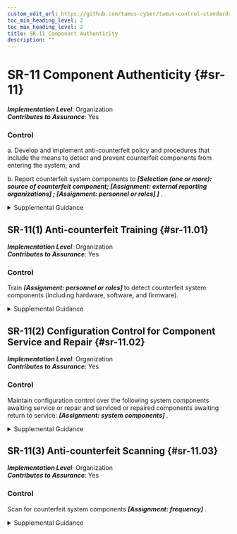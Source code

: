 ```yaml
---
custom_edit_url: https://github.com/tamus-cyber/tamus-control-standards/tree/main/content/tamus.edu/TAMUS_profile.xml
toc_min_heading_level: 2
toc_max_heading_level: 2
title: SR-11 Component Authenticity
description: ""
---
```


# SR-11 Component Authenticity {#sr-11}

_**Implementation Level**_: Organization\
_**Contributes to Assurance**_: Yes

### Control

a. Develop and implement anti-counterfeit policy and procedures that include the means to detect and prevent counterfeit components from entering the system; and

b. Report counterfeit system components to <strong title="sr-11_odp.01"> <em>[Selection (one or more): source of counterfeit component; <strong title="sr-11_odp.02"> <em>[Assignment: external reporting organizations]</em> </strong> ; <strong title="sr-11_odp.03"> <em>[Assignment: personnel or roles]</em> </strong> ]</em> </strong>.

<details>
  <summary>Supplemental Guidance</summary>

Sources of counterfeit components include manufacturers, developers, vendors, and contractors. Anti-counterfeiting policies and procedures support tamper resistance and provide a level of protection against the introduction of malicious code. External reporting organizations include CISA.

</details>

## SR-11(1) Anti-counterfeit Training {#sr-11.01}

_**Implementation Level**_: Organization\
_**Contributes to Assurance**_: Yes

### Control

Train <strong title="sr-11.01_odp"> <em>[Assignment: personnel or roles]</em> </strong> to detect counterfeit system components (including hardware, software, and firmware).

<details>
  <summary>Supplemental Guidance</summary>

None.

</details>

## SR-11(2) Configuration Control for Component Service and Repair {#sr-11.02}

_**Implementation Level**_: Organization\
_**Contributes to Assurance**_: Yes

### Control

Maintain configuration control over the following system components awaiting service or repair and serviced or repaired components awaiting return to service: <strong title="sr-11.02_odp"> <em>[Assignment: system components]</em> </strong>.

<details>
  <summary>Supplemental Guidance</summary>

None.

</details>

## SR-11(3) Anti-counterfeit Scanning {#sr-11.03}

_**Implementation Level**_: Organization\
_**Contributes to Assurance**_: Yes

### Control

Scan for counterfeit system components <strong title="sr-11.03_odp"> <em>[Assignment: frequency]</em> </strong>.

<details>
  <summary>Supplemental Guidance</summary>

The type of component determines the type of scanning to be conducted (e.g., web application scanning if the component is a web application).

</details>

